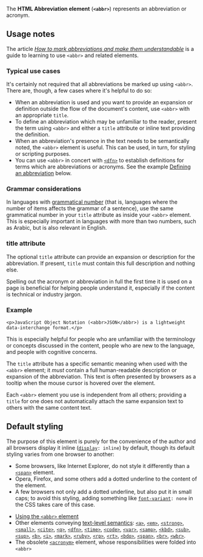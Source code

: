 <!-- short-description -->
The **HTML Abbreviation element** (**`<abbr>`**) represents an
abbreviation or acronym.
<!-- <usage-notes> -->
Usage notes
-----------

The article *[How to mark abbreviations and make them
understandable](/en-US/Learn/HTML/Howto/Mark_abbreviations_and_make_them_understandable)*
is a guide to learning to use `<abbr>` and related elements.

### Typical use cases

It's certainly not required that all abbreviations be marked up using
`<abbr>`. There are, though, a few cases where it's helpful to do so:

-   When an abbreviation is used and you want to provide an expansion or
    definition outside the flow of the document's content, use `<abbr>`
    with an appropriate `title`.
-   To define an abbreviation which may be unfamiliar to the reader,
    present the term using `<abbr>` and either a `title` attribute or
    inline text providing the definition.
-   When an abbreviation's presence in the text needs to be
    semantically noted, the `<abbr>` element is useful. This can be
    used, in turn, for styling or scripting purposes.
-   You can use `<abbr>` in concert with
    [`<dfn>`](/en-US/docs/Web/HTML/Element/dfn)
    to establish definitions for terms which are abbreviations or
    acronyms. See the example [Defining an
    abbreviation](#Defining_an_abbreviation) below.

### Grammar considerations

In languages with [grammatical
number](https://en.wikipedia.org/wiki/grammatical%20number "grammatical number")
(that is, languages where the number of items affects the grammar of a
sentence), use the same grammatical number in your `title` attribute as
inside your `<abbr>` element. This is especially important in languages
with more than two numbers, such as Arabic, but is also relevant in
English.

### title attribute

The optional `title` attribute can provide an
expansion or description for the abbreviation. If present,
`title` must contain this full description and nothing else.
<!-- accessibility-concerns -->
Spelling out the acronym or abbreviation in full the first time it is
used on a page is beneficial for helping people understand it,
especially if the content is technical or industry jargon.

### Example

``` {.brush: .html}
<p>JavaScript Object Notation (<abbr>JSON</abbr>) is a lightweight data-interchange format.</p>
```

This is especially helpful for people who are unfamiliar with the
terminology or concepts discussed in the content, people who are new to
the language, and people with cognitive concerns.
<!-- attributes-text -->
The `title`
attribute has a specific semantic meaning when used with the `<abbr>`
element; it *must* contain a full human-readable description or
expansion of the abbreviation. This text is often presented by browsers
as a tooltip when the mouse cursor is hovered over the element.

Each `<abbr>` element you use is independent from all others; providing
a `title` for one does not automatically attach the same expansion text
to others with the same content text.
<!-- default-styling -->
Default styling
---------------

The purpose of this element is purely for the convenience of the author
and all browsers display it inline
([`display`](/en-US/docs/Web/CSS/display)`: inline`)
by default, though its default styling varies from one browser to
another:

-   Some browsers, like Internet Explorer, do not style it differently
    than a
    [`<span>`](/en-US/docs/Web/HTML/Element/span)
    element.
-   Opera, Firefox, and some others add a dotted underline to the
    content of the element.
-   A few browsers not only add a dotted underline, but also put it in
    small caps; to avoid this styling, adding something like
    [`font-variant`](/en-US/docs/Web/CSS/font-variant)`: none`
    in the CSS takes care of this case.
<!-- see-also -->
-   [Using the `<abbr>` element](/en-US/Learn/HTML/Element/abbr)
-   Other elements conveying [text-level
    semantics](/en-US/docs/Web/HTML/Text_level_semantics_conveying_elements):
    [`<a>`](/en-US/docs/Web/HTML/Element/a),
    [`<em>`](/en-US/docs/Web/HTML/Element/em),
    [`<strong>`](/en-US/docs/Web/HTML/Element/strong),
    [`<small>`](/en-US/docs/Web/HTML/Element/small),
    [`<cite>`](/en-US/docs/Web/HTML/Element/cite),
    [`<q>`](/en-US/docs/Web/HTML/Element/q),
    [`<dfn>`](/en-US/docs/Web/HTML/Element/dfn),
    [`<time>`](/en-US/docs/Web/HTML/Element/time),
    [`<code>`](/en-US/docs/Web/HTML/Element/code),
    [`<var>`](/en-US/docs/Web/HTML/Element/var),
    [`<samp>`](/en-US/docs/Web/HTML/Element/samp),
    [`<kbd>`](/en-US/docs/Web/HTML/Element/kbd),
    [`<sub>`](/en-US/docs/Web/HTML/Element/sub),
    [`<sup>`](/en-US/docs/Web/HTML/Element/sup),
    [`<b>`](/en-US/docs/Web/HTML/Element/b),
    [`<i>`](/en-US/docs/Web/HTML/Element/i),
    [`<mark>`](/en-US/docs/Web/HTML/Element/mark),
    [`<ruby>`](/en-US/docs/Web/HTML/Element/ruby),
    [`<rp>`](/en-US/docs/Web/HTML/Element/rp),
    [`<rt>`](/en-US/docs/Web/HTML/Element/rt),
    [`<bdo>`](/en-US/docs/Web/HTML/Element/bdo),
    [`<span>`](/en-US/docs/Web/HTML/Element/span),
    [`<br>`](/en-US/docs/Web/HTML/Element/br),
    [`<wbr>`](/en-US/docs/Web/HTML/Element/wbr).
-   The obsolete
    [`<acronym>`](/en-US/docs/Web/HTML/Element/acronym)
    element, whose responsibilities were folded into `<abbr>`
